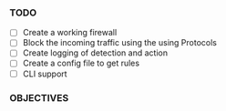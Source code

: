 ### TODO

- [ ] Create a working firewall
- [ ] Block the incoming traffic using the using Protocols
- [ ] Create logging of detection and action
- [ ] Create a config file to get rules
- [ ] CLI support

### OBJECTIVES

